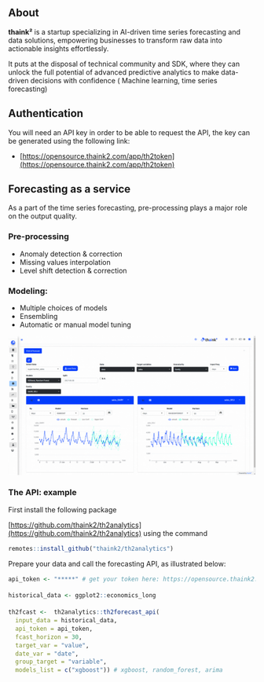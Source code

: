 
## About

**thaink²**  is a startup specializing in AI-driven time series forecasting and data solutions, empowering businesses to transform raw data into actionable insights effortlessly.

It puts at the disposal of technical community  and SDK, where they can unlock the full potential of advanced predictive analytics to make data-driven decisions with confidence ( Machine learning, time series forecasting)


## Authentication 

You will need an API key in order to be able to request the API, the key can be generated using the following link: 

* [https://opensource.thaink2.com/app/th2token](https://opensource.thaink2.com/app/th2token)

## Forecasting as a service 

As a part of the time series forecasting, pre-processing plays a major role on the output quality. 

### Pre-processing
  - Anomaly detection & correction
  - Missing values interpolation 
  - Level shift detection & correction


### Modeling:

  - Multiple choices of models
  - Ensembling
  - Automatic or manual model tuning

![forecasting](https://github.com/thaink2/th2analytics/blob/main/images/forecasting_demo.gif)


### The API: example


First install the following package

[https://github.com/thaink2/th2analytics](https://github.com/thaink2/th2analytics) using the command

```r
remotes::install_github("thaink2/th2analytics")
```

Prepare your data and call the forecasting API, as illustrated below:

```r
api_token <- "*****" # get your token here: https://opensource.thaink2.com/app/th2token

historical_data <- ggplot2::economics_long

th2fcast <-  th2analytics::th2forecast_api(
  input_data = historical_data,
  api_token = api_token,
  fcast_horizon = 30,
  target_var = "value",
  date_var = "date",
  group_target = "variable",
  models_list = c("xgboost")) # xgboost, random_forest, arima
```



